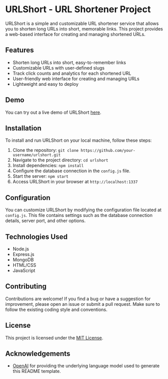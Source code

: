 # URLShort - URL Shortener Project

URLShort is a simple and customizable URL shortener service that allows you to shorten long URLs into short, memorable links. This project provides a web-based interface for creating and managing shortened URLs.

## Features

- Shorten long URLs into short, easy-to-remember links
- Customizable URLs with user-defined slugs
- Track click counts and analytics for each shortened URL
- User-friendly web interface for creating and managing URLs
- Lightweight and easy to deploy

## Demo

You can try out a live demo of URLShort [here](https://your-demo-url.com).

## Installation

To install and run URLShort on your local machine, follow these steps:

1. Clone the repository: `git clone https://github.com/your-username/urlshort.git`
2. Navigate to the project directory: `cd urlshort`
3. Install dependencies: `npm install`
4. Configure the database connection in the `config.js` file.
5. Start the server: `npm start`
6. Access URLShort in your browser at `http://localhost:1337`

## Configuration

You can customize URLShort by modifying the configuration file located at `config.js`. This file contains settings such as the database connection details, server port, and other options.

## Technologies Used

- Node.js
- Express.js
- MongoDB
- HTML/CSS
- JavaScript

## Contributing

Contributions are welcome! If you find a bug or have a suggestion for improvement, please open an issue or submit a pull request. Make sure to follow the existing coding style and conventions.

## License

This project is licensed under the [MIT License](LICENSE).

## Acknowledgements

- [OpenAI](https://openai.com) for providing the underlying language model used to generate this README template.

